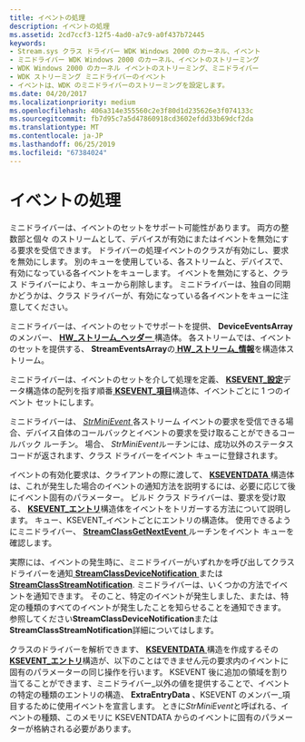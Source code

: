 ```yaml
---
title: イベントの処理
description: イベントの処理
ms.assetid: 2cd7ccf3-12f5-4ad0-a7c9-a0f437b72445
keywords:
- Stream.sys クラス ドライバー WDK Windows 2000 のカーネル、イベント
- ミニドライバー WDK Windows 2000 のカーネル、イベントのストリーミング
- WDK Windows 2000 のカーネル イベントのストリーミング、ミニドライバー
- WDK ストリーミング ミニドライバーのイベント
- イベントは、WDK のミニドライバーのストリーミングを設定します。
ms.date: 04/20/2017
ms.localizationpriority: medium
ms.openlocfilehash: 406a314e355560c2e3f80d1d235626e3f074133c
ms.sourcegitcommit: fb7d95c7a5d47860918cd3602efdd33b69dcf2da
ms.translationtype: MT
ms.contentlocale: ja-JP
ms.lasthandoff: 06/25/2019
ms.locfileid: "67384024"
---
```

# <a name="handling-events"></a>イベントの処理





ミニドライバーは、イベントのセットをサポート可能性があります。 両方の整数部と個々 のストリームとして、デバイスが有効にまたはイベントを無効にする要求を受信できます。 ドライバーの処理イベントのクラスが有効にし、要求を無効にします。 別のキューを使用している、各ストリームと、デバイスで、有効になっている各イベントをキューします。 イベントを無効にすると、クラス ドライバーにより、キューから削除します。 ミニドライバーは、独自の同期かどうかは、クラス ドライバーが、有効になっている各イベントをキューに注意してください。

ミニドライバーは、イベントのセットでサポートを提供、 **DeviceEventsArray**のメンバー、 [ **HW\_ストリーム\_ヘッダー** ](https://docs.microsoft.com/windows-hardware/drivers/ddi/content/strmini/ns-strmini-_hw_stream_header)構造体。 各ストリームでは、イベントのセットを提供する、 **StreamEventsArray**の[ **HW\_ストリーム\_情報**](https://docs.microsoft.com/windows-hardware/drivers/ddi/content/strmini/ns-strmini-_hw_stream_information)を構造体ストリーム。

ミニドライバーは、イベントのセットを介して処理を定義、 [ **KSEVENT\_設定**](https://docs.microsoft.com/windows-hardware/drivers/ddi/content/ks/ns-ks-ksevent_set)データ構造体の配列を指す順番[ **KSEVENT\_項目**](https://docs.microsoft.com/windows-hardware/drivers/ddi/content/ks/ns-ks-ksevent_item)構造体、イベントごとに 1 つのイベント セットにします。

ミニドライバーは、 [ *StrMiniEvent* ](https://docs.microsoft.com/windows-hardware/drivers/ddi/content/strmini/nc-strmini-phw_event_routine)各ストリーム イベントの要求を受信できる場合、デバイス自体のコールバックとイベントの要求を受け取ることができるコールバック ルーチン。 場合、 *StrMiniEvent*ルーチンには、成功以外のステータス コードが返されます、クラス ドライバーをイベント キューに登録されます。

イベントの有効化要求は、クライアントの際に渡して、 [ **KSEVENTDATA** ](https://docs.microsoft.com/windows-hardware/drivers/ddi/content/ks/ns-ks-kseventdata)構造体は、これが発生した場合のイベントの通知方法を説明するには、必要に応じて後にイベント固有のパラメーター。 ビルド クラス ドライバーは、要求を受け取る、 [ **KSEVENT\_エントリ**](https://docs.microsoft.com/windows-hardware/drivers/ddi/content/ks/ns-ks-_ksevent_entry)構造体をイベントをトリガーする方法について説明します。 キュー、KSEVENT\_イベントごとにエントリの構造体。 使用できるようにミニドライバー、 [ **StreamClassGetNextEvent** ](https://docs.microsoft.com/windows-hardware/drivers/ddi/content/strmini/nf-strmini-streamclassgetnextevent)ルーチンをイベント キューを確認します。

実際には、イベントの発生時に、ミニドライバーがいずれかを呼び出してクラス ドライバーを通知[ **StreamClassDeviceNotification** ](https://docs.microsoft.com/windows-hardware/drivers/ddi/content/strmini/nf-strmini-streamclassdevicenotification)または[ **StreamClassStreamNotification**](https://docs.microsoft.com/windows-hardware/drivers/ddi/content/strmini/nf-strmini-streamclassstreamnotification). ミニドライバーは、いくつかの方法でイベントを通知できます。 そのこと、特定のイベントが発生しました、または、特定の種類のすべてのイベントが発生したことを知らせることを通知できます。 参照してください**StreamClassDeviceNotification**または**StreamClassStreamNotification**詳細についてはします。

クラスのドライバーを解析できます、 [ **KSEVENTDATA** ](https://docs.microsoft.com/windows-hardware/drivers/ddi/content/ks/ns-ks-kseventdata)構造を作成するその[ **KSEVENT\_エントリ**](https://docs.microsoft.com/windows-hardware/drivers/ddi/content/ks/ns-ks-_ksevent_entry)構造が、以下のことはできません元の要求内のイベントに固有のパラメーターの同じ操作を行います。 KSEVENT 後に追加の領域を割り当てることができます、ミニドライバー\_以外の値を提供することで、イベントの特定の種類のエントリの構造、 **ExtraEntryData** 、KSEVENT のメンバー\_項目するために使用イベントを宣言します。 ときに*StrMiniEvent*と呼ばれる、イベントの種類、このメモリに KSEVENTDATA からのイベントに固有のパラメーターが格納される必要があります。

 

 




